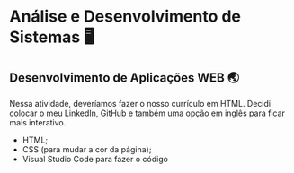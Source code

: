 # Análise e Desenvolvimento de Sistemas 🖥️

## Desenvolvimento de Aplicações WEB 🌏

Nessa atividade, deveríamos fazer o nosso currículo em HTML. Decidi colocar o meu LinkedIn, GitHub e também uma opção em inglês para ficar mais interativo.
- HTML;
- CSS (para mudar a cor da página);
- Visual Studio Code para fazer o código
